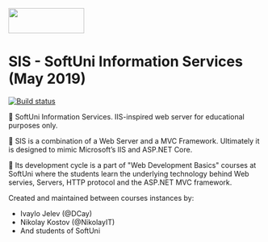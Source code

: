 <!--
  Title: SoftUni Information Services
  Description: IIS and ASP.NET Core inspired project
  for education purposes.
  Author: Vasil Kotsev
  -->
<img src = "https://softuni.bg/content/images/svg-logos/software-university-logo.svg" width=150 height=50></img>
# SIS - SoftUni Information Services (May 2019)
[![Build status](https://ci.appveyor.com/api/projects/status/8r6mqlpvr78e447n?svg=true)](https://ci.appveyor.com/project/SonnyRR/sis)

📌 SoftUni Information Services. IIS-inspired web server for educational purposes only.

📢 SIS is a combination of a Web Server and a MVC Framework. Ultimately it is designed to mimic Microsoft’s IIS and ASP.NET Core. 

💬 Its development cycle is a part of "Web Development Basics" courses at SoftUni where the students learn the underlying technology behind Web servies, Servers, HTTP protocol and the ASP.NET MVC framework. 

Created and maintained between courses instances by:
* Ivaylo Jelev (@DCay)
* Nikolay Kostov (@NikolayIT)
* And students of SoftUni
